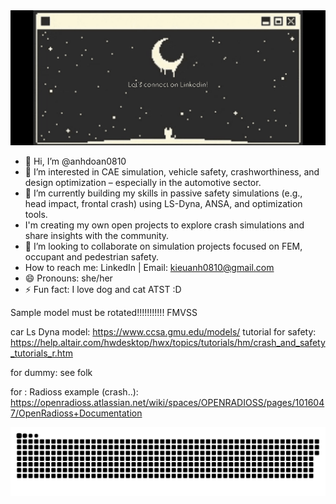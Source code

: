 <a href="https://www.linkedin.com/in/kieuanhdoan/">
<img src="https://github.com/anhdoan0810/anhdoan0810/blob/main/cat5.gif" alt="Alt Text" width="800">

</a>

 - 👋 Hi, I’m @anhdoan0810
 - 👀 I’m interested in CAE simulation, vehicle safety, crashworthiness, and design optimization – especially in the automotive sector.
 - 🌱 I’m currently building my skills in passive safety simulations (e.g., head impact, frontal crash) using LS-Dyna, ANSA, and optimization tools. 
 - I'm creating my own open projects to explore crash simulations and share insights with the community.
 - 💞️ I’m looking to collaborate on simulation projects focused on FEM, occupant  and pedestrian safety.
 - How to reach me: LinkedIn | Email: kieuanh0810@gmail.com
 - 😄 Pronouns: she/her
 - ⚡ Fun fact: I love dog and cat ATST :D


Sample model must be rotated!!!!!!!!!!! FMVSS

car Ls Dyna model: https://www.ccsa.gmu.edu/models/
tutorial for safety: https://help.altair.com/hwdesktop/hwx/topics/tutorials/hm/crash_and_safety_tutorials_r.htm


for dummy: see folk

for : Radioss example (crash..): https://openradioss.atlassian.net/wiki/spaces/OPENRADIOSS/pages/1016047/OpenRadioss+Documentation


![snake gif](https://github.com/anhdoan0810/anhdoan0810/blob/output/github-snake.svg)

